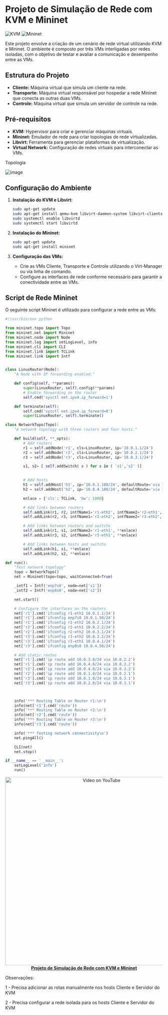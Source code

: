 # Projeto de Simulação de Rede com KVM e Mininet

![KVM](https://img.shields.io/badge/KVM-Virtualization-2e3bff)
![Mininet](https://img.shields.io/badge/Mininet-Network%20Emulation-009999)

Este projeto envolve a criação de um cenário de rede virtual utilizando KVM e Mininet. O ambiente é composto por três VMs interligadas por redes isoladas, com o objetivo de testar e avaliar a comunicação e desempenho entre as VMs.

## Estrutura do Projeto

- **Cliente:** Máquina virtual que simula um cliente na rede.
- **Transporte:** Máquina virtual responsável por hospedar a rede Mininet que conecta as outras duas VMs.
- **Controle:** Máquina virtual que simula um servidor de controle na rede.

## Pré-requisitos

- **KVM:** Hypervisor para criar e gerenciar máquinas virtuais.
- **Mininet:** Emulador de rede para criar topologias de rede virtualizadas.
- **Libvirt:** Ferramenta para gerenciar plataformas de virtualização.
- **Virtual Network:** Configuração de redes virtuais para interconectar as VMs.

Topologia

![image](https://github.com/zeraimundo/Mininet/assets/82219488/a7ce9350-f260-4ecc-8c44-a2f7efbf9b89)

## Configuração do Ambiente

1. **Instalação do KVM e Libvirt:**
    ```sh
    sudo apt-get update
    sudo apt-get install qemu-kvm libvirt-daemon-system libvirt-clients bridge-utils virt-manager
    sudo systemctl enable libvirtd
    sudo systemctl start libvirtd
    ```

2. **Instalação do Mininet:**
    ```sh
    sudo apt-get update
    sudo apt-get install mininet
    ```

3. **Configuração das VMs:**
    - Crie as VMs Cliente, Transporte e Controle utilizando o Virt-Manager ou via linha de comando.
    - Configure as interfaces de rede conforme necessário para garantir a conectividade entre as VMs.

## Script de Rede Mininet

O seguinte script Mininet é utilizado para configurar a rede entre as VMs:
```python
#!/usr/bin/env python

from mininet.topo import Topo
from mininet.net import Mininet
from mininet.node import Node  
from mininet.log import setLogLevel, info
from mininet.cli import CLI
from mininet.link import TCLink
from mininet.link import Intf


class LinuxRouter(Node):
    "A Node with IP forwarding enabled."

    def config(self, **params):
        super(LinuxRouter, self).config(**params)
        # Enable forwarding on the router
        self.cmd('sysctl net.ipv4.ip_forward=1')

    def terminate(self):
        self.cmd('sysctl net.ipv4.ip_forward=0')
        super(LinuxRouter, self).terminate()

class NetworkTopo(Topo):
    "A network topology with three routers and four hosts."

    def build(self, **_opts):
        # Add routers
        r1 = self.addNode('r1', cls=LinuxRouter, ip='10.0.1.1/24')
        r2 = self.addNode('r2', cls=LinuxRouter, ip='10.0.2.1/24')
        r3 = self.addNode('r3', cls=LinuxRouter, ip='10.0.3.1/24')

        s1, s2= [ self.addSwitch( s ) for s in ( 's1','s2' )]

        
        # Add hosts
        h1 = self.addHost('h1', ip='10.0.1.100/24', defaultRoute='via 10.0.1.1')
        h2 = self.addHost('h2', ip='10.0.4.100/24', defaultRoute='via 10.0.4.1')

        enlace = {'cls': TCLink, 'bw': 1000}

        # Add links between routers
        self.addLink(r1, r2, intfName1='r1-eth2', intfName2='r2-eth1', **enlace)
        self.addLink(r2, r3, intfName1='r2-eth2', intfName2='r3-eth2', **enlace)

        # Add links between routers and switchs
        self.addLink(r1, s1, intfName2='r1-eth1', **enlace)
        self.addLink(r3, s2, intfName2='r3-eth1', **enlace)

        # Add links between hosts and switchs
        self.addLink(h1, s1, **enlace)
        self.addLink(h2, s2, **enlace)

def run():
    "Test network topology"
    topo = NetworkTopo()
    net = Mininet(topo=topo, waitConnected=True)

    _intf1 = Intf('enp7s0', node=net['s1'])
    _intf2 = Intf('enp8s0', node=net['s2'])

    net.start()

    # Configure the interfaces on the routers
    net['r1'].cmd('ifconfig r1-eth1 10.0.1.1/24')
    net['r1'].cmd('ifconfig enp7s0 10.0.1.50/24')
    net['r1'].cmd('ifconfig r1-eth2 10.0.2.1/24')
    net['r2'].cmd('ifconfig r2-eth1 10.0.2.2/24')
    net['r2'].cmd('ifconfig r2-eth2 10.0.3.1/24')
    net['r3'].cmd('ifconfig r3-eth2 10.0.3.2/24')
    net['r3'].cmd('ifconfig r3-eth1 10.0.4.1/24')
    net['r3'].cmd('ifconfig enp8s0 10.0.4.50/24')

    # Add static routes
    net['r1'].cmd('ip route add 10.0.3.0/24 via 10.0.2.2')
    net['r1'].cmd('ip route add 10.0.4.0/24 via 10.0.2.2')
    net['r2'].cmd('ip route add 10.0.4.0/24 via 10.0.3.2')
    net['r2'].cmd('ip route add 10.0.1.0/24 via 10.0.2.1')
    net['r3'].cmd('ip route add 10.0.1.0/24 via 10.0.3.1')
    net['r3'].cmd('ip route add 10.0.2.0/24 via 10.0.3.1')



    info('*** Routing Table on Router r1:\n')
    info(net['r1'].cmd('route'))
    info('*** Routing Table on Router r2:\n')
    info(net['r2'].cmd('route'))
    info('*** Routing Table on Router r3:\n')
    info(net['r3'].cmd('route'))

    info('*** Testing network connectivity\n')
    net.pingAll()

    CLI(net)
    net.stop()

if __name__ == '__main__':
    setLogLevel('info')
    run()
```
<p align="center">
  <a href="https://youtu.be/jd5oj6ImwdE" target="_blank">
    <img src="https://img.youtube.com/vi/jd5oj6ImwdE/0.jpg" alt="Video on YouTube" width="600"><br>
    <b>Projeto de Simulação de Rede com KVM e Mininet</b>
  </a>
</p>

Observações:

1 - Precisa adicionar as rotas manualmente nos hosts Cliente e Servidor do KVM

2 - Precisa configurar a rede isolada para os hosts Cliente e Servidor do KVM
